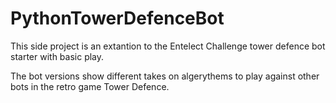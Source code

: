 # PythonTowerDefenceBot
This side project is an extantion to the Entelect Challenge tower defence bot starter with basic play.

The bot versions show different takes on algerythems to play against other bots in the retro game Tower Defence.
